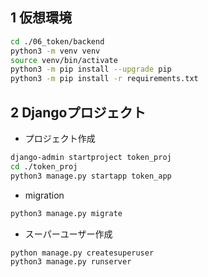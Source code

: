 ## 1 仮想環境

```sh
cd ./06_token/backend
python3 -m venv venv
source venv/bin/activate
python3 -m pip install --upgrade pip
python3 -m pip install -r requirements.txt
```

## 2 Djangoプロジェクト

* プロジェクト作成

```sh
django-admin startproject token_proj
cd ./token_proj
python3 manage.py startapp token_app
```

* migration

```sh
python3 manage.py migrate
```

* スーパーユーザー作成

```sh
python manage.py createsuperuser
python3 manage.py runserver
```
